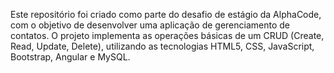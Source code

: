 Este repositório foi criado como parte do desafio de estágio da AlphaCode, com o objetivo de desenvolver uma aplicação de gerenciamento de contatos. O projeto implementa as operações básicas de um CRUD (Create, Read, Update, Delete), utilizando as tecnologias HTML5, CSS, JavaScript, Bootstrap, Angular e MySQL.